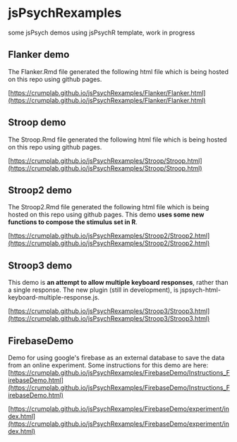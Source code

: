 # jsPsychRexamples
some jsPsych demos using jsPsychR template, work in progress

## Flanker demo

The Flanker.Rmd file generated the following html file which is being hosted on this repo using github pages.

[https://crumplab.github.io/jsPsychRexamples/Flanker/Flanker.html](https://crumplab.github.io/jsPsychRexamples/Flanker/Flanker.html)

## Stroop demo

The Stroop.Rmd file generated the following html file which is being hosted on this repo using github pages.

[https://crumplab.github.io/jsPsychRexamples/Stroop/Stroop.html](https://crumplab.github.io/jsPsychRexamples/Stroop/Stroop.html)

## Stroop2 demo

The Stroop2.Rmd file generated the following html file which is being hosted on this repo using github pages. This demo **uses some new functions to compose the stimulus set in R**.

[https://crumplab.github.io/jsPsychRexamples/Stroop2/Stroop2.html](https://crumplab.github.io/jsPsychRexamples/Stroop2/Stroop2.html)

## Stroop3 demo

This demo is **an attempt to allow multiple keyboard responses**, rather than a single response. The new plugin (still in development), is jspsych-html-keyboard-multiple-response.js.

[https://crumplab.github.io/jsPsychRexamples/Stroop3/Stroop3.html](https://crumplab.github.io/jsPsychRexamples/Stroop3/Stroop3.html)

## FirebaseDemo

Demo for using google's firebase as an external database to save the data from an online experiment. Some instructions for this demo are here: [https://crumplab.github.io/jsPsychRexamples/FirebaseDemo/Instructions_FirebaseDemo.html](https://crumplab.github.io/jsPsychRexamples/FirebaseDemo/Instructions_FirebaseDemo.html)

[https://crumplab.github.io/jsPsychRexamples/FirebaseDemo/experiment/index.html](https://crumplab.github.io/jsPsychRexamples/FirebaseDemo/experiment/index.html)
